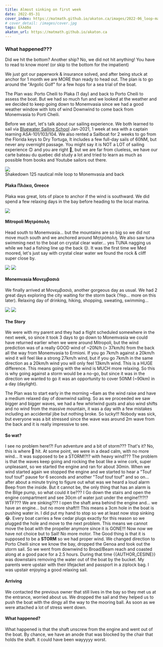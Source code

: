 ```yaml
---
title: Almost sinking on first week
date: 2022-05-31
cover_index: https://matmath.github.io/akaton.ca/images/2022-06_loop-map.png
# cover_detail: /images/cover.jpg
tags: Ελλάδα
akaton_url: https://matmath.github.io/akaton.ca
---
```


<h3>What happened???</h3>
<p>Did we hit the bottom? Another ship? No, we did not hit anything! You have to read to know more! (or skip to the bottom for the impatient)</p>
<p>We just got our paperwork &amp; insurance solved, and after being stuck at anchor for 1 month we are MORE than ready to head out.  The plan is to go around the "Argolic Golf" for a few hops for a sea trial of the boat. </p>

<p>The Plan was: Porto Cheili to Plaka (1 day) and back to Porto Cheili to assess the boat. But we had so much fun and we looked at the weather and we decided to keep going down to Monemvasia since we had a good weather window with lots of wind Downwind to come back from Monemvasia to Porti Cheili. </p>

<p>Before we start, let's talk about our sailing experience. We both learned to sail via <a href="http://www.bwss.com" data-type="URL" data-id="www.bwss.com">Bluewater Sailing School</a> Jan-2021, 1 week at sea with a captain learning ASA-101/103/104. We also rented a Sailboat for 2 weeks to go from the Florida keys to Dry Tortuga, It includes a few full-day sails of 60NM, but never any overnight passage. You might say it is NOT a LOT of sailing experience 🙃 and you are right 🤣, but we are far from clueless, we have our carte bateau du quebec did study a lot and tried to learn as much as possible from books and Youtube sailors out there. </p>

<img src="{{AKATON_URL}}/images/2022-06_loop-map.png">
<figcaption>Shakedown 125 nautical mile loop to Monemvasia and back</figcaption>

<h4>Plaka Πλάκα, Greece</h4>

<p>Plaka was great, lots of place to anchor if the wind is southward. We did spend a few relaxing days in the bay before heading to the local marina. </p>

<img src="{{AKATON_URL}}/images/2022-06_plaka_collage.jpeg">

<h4>Mitropoli Μητρόπολη</h4>

<p>Head south to Monemvasia... but the mountains are so big so we did not move much south and we anchored around Μητρόπολη. We also saw tuna swimming next to the boat on crystal clear water... yes TUNA nagging us while we had a fishing line up the back 😒. It was the first time we Med moored, let's just say with crystal clear water we found the rock &amp; cliff super close by. </p>

<img src="{{AKATON_URL}}/images/2022-06_med-moored.jpg">

<img src="{{AKATON_URL}}/images/2022-06_cold_bay.jpg">

<h4>Monemvasia Μονεμβασιά</h4>

<p>We finally arrived at Μονεμβασιά, another gorgeous day as usual. We had 2 great days exploring the city waiting for the storm back (Yep... more on this later). Relaxing day of drinking, hiking, shopping, sweating, swimming...</p>

<img src="{{AKATON_URL}}/images/2022-06-Momenvasia_city.jpeg">

<img src="{{AKATON_URL}}/images/2022-06_Momenvasia_collage.jpg">

<h4>The Story</h4>

<p>We were with my parent and they had a flight scheduled somewhere in the next week, so since it took 3 days to go down to Monemvasia we could have returned earlier when we were around Mitropoli, but the wind prediction was of a really GOOD wind of ~20N/h (&gt; 37km/h) from the back all the way from Monemvasia to Ermioni. If you go 7km/h against a 20km/h wind it will feel like a strong 27km/h wind, but if you go 7km/h in the same direction as a 20km/h wind you will only feel 13km/h wind. This is a HUGE difference. This means going with the wind is MUCH more relaxing. So this is why going against a storm would be a no-go, but since it was in the direction we wanted to go it was an opportunity to cover 50NM (~90km) in a day (daylight). </p>

<p>The Plan was to start early in the morning ~6am as the wind raise and have a medium relaxed day of downwind sailing. So as we proceeded we saw bigger and bigger waves, we had a few whirlwind gusts and also wind shifts and no wind from the massive mountain, it was a day with a few mistakes including an accidental jibe but nothing broke. So lucky!!! Nobody was sick, but everyone was a bit stressed since the wave was around 2m wave from the back and it is really impressive to see. </p>

<h4>So wat?</h4>

<p>I see no problem here!?! Fun adventure and a bit of storm??? That's it? No, this is where 💩 hit. At some point, we were in a dead calm, with no more wind... It was supposed to be a STORM!?!? with heavy wind??? The problem is that the waves keep going and rocking the boat like a wine cork, super unpleasant, so we started the engine and ran for about 30min. When we wind started again we stopped the engine and we started to hear a "Touf touf touf" pause for 6 seconds and another "Touf touf touf" and so on... after about a minute trying to figure out what was we heard a loud alarm Beep from the inside. But it cannot be, the only thing that has an alarm is the Bilge pump, so what could it be??? I Go down the stairs and open the engine compartment and see 30cm of water just under the engine!?!?!? WTF??? We are sinking??? I open the shaft area behind the engine and... we have an engine... but no more shaft!!! This means a 3cm hole in the boat is pushing water in. I did put my hand to stop so we at least now stop sinking 😂. Every boat carries a few cedar plugs exactly for this reason so we plugged the hole and move to the next problem. This means we cannot move the boat with the propeller anymore since it is GONE!!! Now now we have not choice but to Sail! No more motor. The Good thing is that it is supposed to be a <strong>STORM</strong> so we had proper wind. We changed direction to Porto Cheili since we know the bay, dropped the Genoa and took out the storm sail. So we went from downwind to Broad/Beam reach and coasted along at a good pace for a 2.5 hours. During that time {{AUTHOR_CESINE}} was downstairs removing the water out of the boat by the bucket. My parents were upstair with their lifejacket and passport in a ziplock bag. I was upstair enjoying a good relaxing sail. </p>

<h4>Arriving</h4>

<p>We contacted the previous owner that still lives in the bay so they met us at the entrance, worried about us. We dropped the sail and they helped us to push the boat with the dingy all the way to the mooring ball. As soon as we were attached a lot of stress went down. </p>

<h4>What happened?</h4>

<p>What happened is that the shaft unscrew from the engine and went out of the boat. By chance, we have an anode that was blocked by the chair that holds the shaft. it could have been wayyyyy worst. </p>
